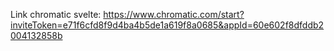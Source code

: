 Link chromatic svelte: https://www.chromatic.com/start?inviteToken=e71f6cfd8f9d4ba4b5de1a619f8a0685&appId=60e602f8dfddb2004132858b
